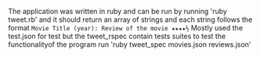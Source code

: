 The application was written in ruby and can be run by running 'ruby tweet.rb' and it should return an array of strings and each string follows the format `Movie Title (year): Review of the movie ★★★★½`
Mostly used the test.json for test but the tweet_rspec contain tests suites to test the functionalityof the program run 'ruby tweet_spec movies.json reviews.json'